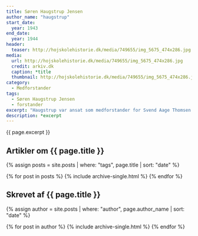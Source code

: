 ```yaml
---
title: Søren Haugstrup Jensen
author_name: "haugstrup"
start_date: 
  year: 1943
end_date:
  year: 1944
header:
  teaser: http://hojskolehistorie.dk/media/749655/img_5675_474x286.jpg
media: 
  url: http://hojskolehistorie.dk/media/749655/img_5675_474x286.jpg
  credit: arkiv.dk
  caption: *title
  thumbnail: http://hojskolehistorie.dk/media/749655/img_5675_474x286.jpg
category:
  - Medforstander
tags:
  - Søren Haugstrup Jensen
  - forstander
excerpt: "Haugstrup var ansat som medforstander for Svend Aage Thomsen. Han var egentlig forstander på Ry Højskole, som var beslaglagt af tyskerne. Haugstrup var ikke idrætsmand, men højskolemand og cand. mag. i dansk og tysk. Han og hans kone, Karen, boede i Skovhytten. (se Jubilæumsskrift fra 1992, side 17)"
description: *excerpt
---
```


{{ page.excerpt }}

## Artikler om {{ page.title }}

{% assign posts = site.posts | where: "tags", page.title | sort: "date" %}

{% for post in posts %}
  {% include archive-single.html %}
{% endfor %}

## Skrevet af {{ page.title }}

{% assign author = site.posts | where: "author", page.author_name | sort: "date" %}

{% for post in author %}
  {% include archive-single.html %}
{% endfor %}
